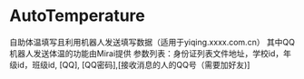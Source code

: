 # AutoTemperature
自助体温填写且利用机器人发送填写数据（适用于yiqing.xxxx.com.cn）
其中QQ机器人发送体温的功能由Mirai提供
参数列表：身份证列表文件地址，学校id，年级id，班级id, [QQ], [QQ密码],[接收消息的人的QQ号（需要加好友)]
